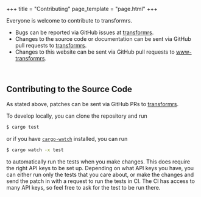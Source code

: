 +++
title = "Contributing"
page_template = "page.html"
+++

Everyone is welcome to contribute to transformrs.

- Bugs can be reported via GitHub issues at [transformrs](https://github.com/rikhuijzer/transformrs/issues).
- Changes to the source code or documentation can be sent via GitHub pull requests to [transformrs](https://github.com/rikhuijzer/transformrs/pulls).
- Changes to this website can be sent via GitHub pull requests to [www-transformrs](https://github.com/rikhuijzer/www-transformrs/pulls).

<br>

## Contributing to the Source Code

As stated above, patches can be sent via GitHub PRs to [transformrs](https://github.com/rikhuijzer/transformrs/pulls).

To develop locally, you can clone the repository and run

```sh
$ cargo test
```

or if you have [`cargo-watch`](https://github.com/watchexec/cargo-watch) installed, you can run

```sh
$ cargo watch -x test
```

to automatically run the tests when you make changes.
This does require the right API keys to be set up.
Depending on what API keys you have, you can either run only the tests that you care about, or make the changes and send the patch in with a request to run the tests in CI.
The CI has access to many API keys, so feel free to ask for the test to be run there.
